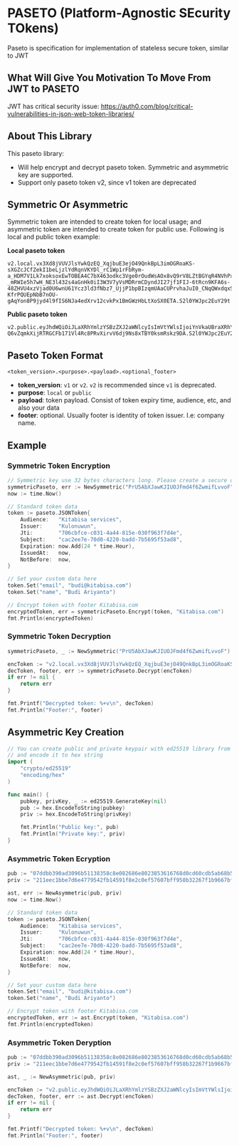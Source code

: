 # PASETO (Platform-Agnostic SEcurity TOkens)
Paseto is specification for implementation of stateless secure token, similar to JWT

## What Will Give You Motivation To Move From JWT to PASETO
JWT has critical security issue:
https://auth0.com/blog/critical-vulnerabilities-in-json-web-token-libraries/

## About This Library
This paseto library:
* Will help encrypt and decrypt paseto token. Symmetric and asymmetric key are supported.
* Support only paseto token v2, since v1 token are deprecated

## Symmetric Or Asymmetric
Symmetric token are intended to create token for local usage; and asymmetric token are intended
to create token for public use. Following is local and public token example:

**Local paseto token**
```
v2.local.vx3Xd8jVUVJlsYwkQzEQ_XqjbuE3ejO49QnkBpL3imOGRoaKS-sXGZcJCfZekI1beLjzlYdRqnVKYDl_rC1Wp1rFbRym-a_HDM7V1Lk7xoksoxEwTOBEA4C7bX463odkc3Vge0rOudWsAOx8vQ9rV8LZtBGYqR4NVhPxdE4BdUytRXuUpHf09udPaL5gTmNGIpFFkg4MqAkqkWApyxla1Z-_mRWIe5h7wH_NE3l432s4aGnHk0iI3W3V7yVsMDRrmCDyndJI27jf1FIJ-6tRcn9KFA6s-48ZHVU4xzVjad0U6wnU61Ycz3ld3fNbz7_UjjP1bpBIzqmUAaCUPrvhaJuI0_CNqQWxdqxS1LBCUehfsebh-KfrPQUEpNbB7nOU-gAqYon8P9jyd4l9fIS6NJa4edXrv12cvkPx1BmGWzHbLtXoSX0ETA.S2l0YWJpc2EuY29t
```

**Public paseto token**
```
v2.public.eyJhdWQiOiJLaXRhYmlzYSBzZXJ2aWNlcyIsImVtYWlsIjoiYnVkaUBraXRhYmlzYS5jb20iLCJleHAiOiIyMDIxLTA4LTIxVDE2OjMyOjE3KzA3OjAwIiwiaWF0IjoiMjAyMS0wOC0yMFQxNjozMjoxNyswNzowMCIsImlzcyI6Ikt1bG9udXd1biIsImp0aSI6IjcwNmNiZmNlLWMwMzEtNGE0NC04MTVlLTAzMGY5NjNmN2Q0ZSIsIm5hbWUiOiJCdWRpIEFyaXlhbnRvIiwibmJmIjoiMjAyMS0wOC0yMFQxNjozMjoxNyswNzowMCIsInN1YiI6ImNhYzJlZTdlLTcwZDAtNDIyMC1iYWRkLTdiNTY5NWY1M2FkOCJ9gGMdg3eH8wFcIZ5tn3_87e7Z7jwfW-Q6vZqmkXijRTRGCFb171Vl4Rc8PRvXirvV6dj9Ns8xTBY0ksmRskz9DA.S2l0YWJpc2EuY29t
```

## Paseto Token Format
```<token_version>.<purpose>.<payload>.<optional_footer>```

* **token_version**: `v1` or `v2`. `v2` is recommended since `v1` is deprecated.
* **purpose**: `local` or `public`
* **payload**: token payload. Consist of token expiry time, audience, etc, and also your data
* **footer**: optional. Usually footer is identity of token issuer. I.e: company name.

## Example
### Symmetric Token Encryption
```go
// Symmetric key use 32 bytes characters long. Please create a secure one.
symmetricPaseto, err := NewSymmetric("PrU5AbXJawKJIUOJFmd4f6ZwmifLvvoF")
now := time.Now()

// Standard token data
token := paseto.JSONToken{
    Audience:   "Kitabisa services",
    Issuer:     "Kulonuwun",
    Jti:        "706cbfce-c031-4a44-815e-030f963f7d4e",
    Subject:    "cac2ee7e-70d0-4220-badd-7b5695f53ad8",
    Expiration: now.Add(24 * time.Hour),
    IssuedAt:   now,
    NotBefore:  now,
}

// Set your custom data here
token.Set("email", "budi@kitabisa.com")
token.Set("name", "Budi Ariyanto")

// Encrypt token with footer Kitabisa.com
encryptedToken, err = symmetricPaseto.Encrypt(token, "Kitabisa.com")
fmt.Println(encryptedToken)
```

### Symmetric Token Decryption
```go
symmetricPaseto, _ := NewSymmetric("PrU5AbXJawKJIUOJFmd4f6ZwmifLvvoF")

encToken := "v2.local.vx3Xd8jVUVJlsYwkQzEQ_XqjbuE3ejO49QnkBpL3imOGRoaKS-sXGZcJCfZekI1beLjzlYdRqnVKYDl_rC1Wp1rFbRym-a_HDM7V1Lk7xoksoxEwTOBEA4C7bX463odkc3Vge0rOudWsAOx8vQ9rV8LZtBGYqR4NVhPxdE4BdUytRXuUpHf09udPaL5gTmNGIpFFkg4MqAkqkWApyxla1Z-_mRWIe5h7wH_NE3l432s4aGnHk0iI3W3V7yVsMDRrmCDyndJI27jf1FIJ-6tRcn9KFA6s-48ZHVU4xzVjad0U6wnU61Ycz3ld3fNbz7_UjjP1bpBIzqmUAaCUPrvhaJuI0_CNqQWxdqxS1LBCUehfsebh-KfrPQUEpNbB7nOU-gAqYon8P9jyd4l9fIS6NJa4edXrv12cvkPx1BmGWzHbLtXoSX0ETA.S2l0YWJpc2EuY29t"
decToken, footer, err := symmetricPaseto.Decrypt(encToken)
if err != nil {
    return err
}

fmt.Printf("Decrypted token: %+v\n", decToken)
fmt.Println("Footer:", footer)
```

## Asymmetric Key Creation
```go
// You can create public and private keypair with ed25519 library from golang
// and encode it to hex string
import (
    "crypto/ed25519"
    "encoding/hex"
)

func main() {
    pubkey, privKey, _ := ed25519.GenerateKey(nil)
    pub := hex.EncodeToString(pubkey)
    priv := hex.EncodeToString(privKey)

    fmt.Println("Public key:", pub)
    fmt.Println("Private key:", priv)
}
```

### Asymmetric Token Ecryption
```go
pub := "07ddbb390ad3096b51138358c8e082686e8023853616768d0cd60cdb5ab68b58"
priv := "211eec1bbe7d6e4779542fb14591f8e2c0ef57607bff958b32267f1b9667bf0007ddbb390ad3096b51138358c8e082686e8023853616768d0cd60cdb5ab68b58"

ast, err := NewAsymmetric(pub, priv)
now := time.Now()

// Standard token data
token := paseto.JSONToken{
    Audience:   "Kitabisa services",
    Issuer:     "Kulonuwun",
    Jti:        "706cbfce-c031-4a44-815e-030f963f7d4e",
    Subject:    "cac2ee7e-70d0-4220-badd-7b5695f53ad8",
    Expiration: now.Add(24 * time.Hour),
    IssuedAt:   now,
    NotBefore:  now,
}

// Set your custom data here
token.Set("email", "budi@kitabisa.com")
token.Set("name", "Budi Ariyanto")

// Encrypt token with footer Kitabisa.com
encryptedToken, err := ast.Encrypt(token, "Kitabisa.com")
fmt.Println(encryptedToken)
```

### Asymmetric Token Deryption
```go
pub := "07ddbb390ad3096b51138358c8e082686e8023853616768d0cd60cdb5ab68b58"
priv := "211eec1bbe7d6e4779542fb14591f8e2c0ef57607bff958b32267f1b9667bf0007ddbb390ad3096b51138358c8e082686e8023853616768d0cd60cdb5ab68b58"

ast, _ := NewAsymmetric(pub, priv)

encToken := "v2.public.eyJhdWQiOiJLaXRhYmlzYSBzZXJ2aWNlcyIsImVtYWlsIjoiYnVkaUBraXRhYmlzYS5jb20iLCJleHAiOiIyMDIxLTA4LTIxVDE2OjMyOjE3KzA3OjAwIiwiaWF0IjoiMjAyMS0wOC0yMFQxNjozMjoxNyswNzowMCIsImlzcyI6Ikt1bG9udXd1biIsImp0aSI6IjcwNmNiZmNlLWMwMzEtNGE0NC04MTVlLTAzMGY5NjNmN2Q0ZSIsIm5hbWUiOiJCdWRpIEFyaXlhbnRvIiwibmJmIjoiMjAyMS0wOC0yMFQxNjozMjoxNyswNzowMCIsInN1YiI6ImNhYzJlZTdlLTcwZDAtNDIyMC1iYWRkLTdiNTY5NWY1M2FkOCJ9gGMdg3eH8wFcIZ5tn3_87e7Z7jwfW-Q6vZqmkXijRTRGCFb171Vl4Rc8PRvXirvV6dj9Ns8xTBY0ksmRskz9DA.S2l0YWJpc2EuY29t"
decToken, footer, err := ast.Decrypt(encToken)
if err != nil {
    return err
}

fmt.Printf("Decrypted token: %+v\n", decToken)
fmt.Println("Footer:", footer)
```
